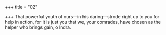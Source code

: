 +++
title = "02"

+++
That powerful youth of ours—in his daring—strode right up to you for  help in action,
for it is just you that we, your comrades, have chosen as the helper who  brings gain, o Indra.
